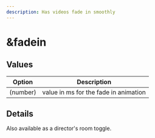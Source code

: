 ```yaml
---
description: Has videos fade in smoothly
---
```


# \&fadein

## Values

| Option   | Description                           |
| -------- | ------------------------------------- |
| (number) | value in ms for the fade in animation |

## Details

Also available as a director's room toggle.
